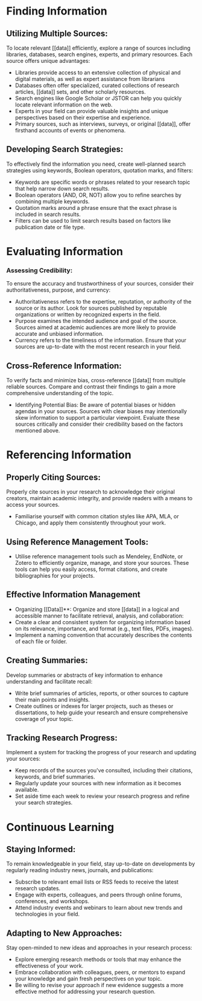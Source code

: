 # Finding Information
## **Utilizing Multiple Sources**: 
To locate relevant [[data]] efficiently, explore a range of sources including libraries, databases, search engines, experts, and primary resources. Each source offers unique advantages:
- Libraries provide access to an extensive collection of physical and digital materials, as well as expert assistance from librarians
- Databases often offer specialized, curated collections of research articles, [[data]] sets, and other scholarly resources.
- Search engines like Google Scholar or JSTOR can help you quickly locate relevant information on the web.
- Experts in your field can provide valuable insights and unique perspectives based on their expertise and experience.
- Primary sources, such as interviews, surveys, or original [[data]], offer firsthand accounts of events or phenomena.
## Developing Search Strategies: 
To effectively find the information you need, create well-planned search strategies using keywords, Boolean operators, quotation marks, and filters:
- Keywords are specific words or phrases related to your research topic that help narrow down search results.
- Boolean operators (AND, OR, NOT) allow you to refine searches by combining multiple keywords.
- Quotation marks around a phrase ensure that the exact phrase is included in search results.
- Filters can be used to limit search results based on factors like publication date or file type.
# **Evaluating Information**
### Assessing Credibility: 
To ensure the accuracy and trustworthiness of your sources, consider their authoritativeness, purpose, and currency:
- Authoritativeness refers to the expertise, reputation, or authority of the source or its author. Look for sources published by reputable organizations or written by recognized experts in the field.
- Purpose examines the intended audience and goal of the source. Sources aimed at academic audiences are more likely to provide accurate and unbiased information.
- Currency refers to the timeliness of the information. Ensure that your sources are up-to-date with the most recent research in your field.
## Cross-Reference Information: 
To verify facts and minimize bias, cross-reference [[data]] from multiple reliable sources. Compare and contrast their findings to gain a more comprehensive understanding of the topic.
- Identifying Potential Bias: Be aware of potential biases or hidden agendas in your sources. Sources with clear biases may intentionally skew information to support a particular viewpoint. Evaluate these sources critically and consider their credibility based on the factors mentioned above.
# Referencing Information
## Properly Citing Sources: 
Properly cite sources in your research to acknowledge their original creators, maintain academic integrity, and provide readers with a means to access your sources. 
- Familiarise yourself with common citation styles like APA, MLA, or Chicago, and apply them consistently throughout your work.
## Using Reference Management Tools:
- Utilise reference management tools such as Mendeley, EndNote, or Zotero to efficiently organize, manage, and store your sources. These tools can help you easily access, format citations, and create bibliographies for your projects.
## Effective Information Management
- Organizing [[Data]]**: Organize and store [[data]] in a logical and accessible manner to facilitate retrieval, analysis, and collaboration:
- Create a clear and consistent system for organizing information based on its relevance, importance, and format (e.g., text files, PDFs, images).
- Implement a naming convention that accurately describes the contents of each file or folder.
## Creating Summaries: 
Develop summaries or abstracts of key information to enhance understanding and facilitate recall:
- Write brief summaries of articles, reports, or other sources to capture their main points and insights.
- Create outlines or indexes for larger projects, such as theses or dissertations, to help guide your research and ensure comprehensive coverage of your topic.
## Tracking Research Progress: 
Implement a system for tracking the progress of your research and updating your sources:
- Keep records of the sources you've consulted, including their citations, keywords, and brief summaries.
- Regularly update your sources with new information as it becomes available.
- Set aside time each week to review your research progress and refine your search strategies.
# Continuous Learning
## Staying Informed: 
To remain knowledgeable in your field, stay up-to-date on developments by regularly reading industry news, journals, and publications:
- Subscribe to relevant email lists or RSS feeds to receive the latest research updates.
- Engage with experts, colleagues, and peers through online forums, conferences, and workshops.
- Attend industry events and webinars to learn about new trends and technologies in your field.
## Adapting to New Approaches: 
Stay open-minded to new ideas and approaches in your research process:
- Explore emerging research methods or tools that may enhance the effectiveness of your work.
- Embrace collaboration with colleagues, peers, or mentors to expand your knowledge and gain fresh perspectives on your topic.
- Be willing to revise your approach if new evidence suggests a more effective method for addressing your research question.